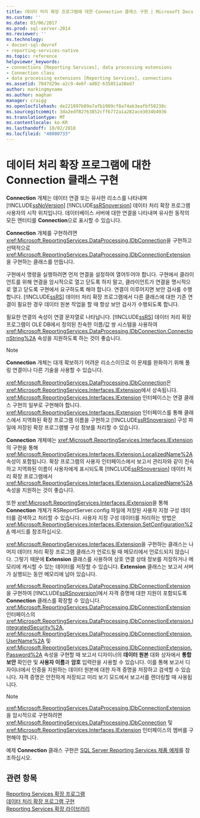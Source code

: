 ```yaml
---
title: 데이터 처리 확장 프로그램에 대한 Connection 클래스 구현 | Microsoft Docs
ms.custom: ''
ms.date: 03/06/2017
ms.prod: sql-server-2014
ms.reviewer: ''
ms.technology:
- docset-sql-devref
- reporting-services-native
ms.topic: reference
helpviewer_keywords:
- connections [Reporting Services], data processing extensions
- Connection class
- data processing extensions [Reporting Services], connections
ms.assetid: 7047d29e-a2c9-4e6f-ad02-635851a38ed7
author: markingmyname
ms.author: maghan
manager: craigg
ms.openlocfilehash: de221897b89a7afb1989cf8a74ab3eafbf58238c
ms.sourcegitcommit: 3da2edf82763852cff6772a1a282ace3034b4936
ms.translationtype: MT
ms.contentlocale: ko-KR
ms.lasthandoff: 10/02/2018
ms.locfileid: "48080733"
---
```

# <a name="implementing-a-connection-class-for-a-data-processing-extension"></a>데이터 처리 확장 프로그램에 대한 Connection 클래스 구현
  **Connection** 개체는 데이터 연결 또는 유사한 리소스를 나타내며 [!INCLUDE[ssNoVersion](../../../includes/ssnoversion-md.md)] [!INCLUDE[ssRSnoversion](../../../includes/ssrsnoversion-md.md)] 데이터 처리 확장 프로그램 사용자의 시작 위치입니다. 데이터베이스 서버에 대한 연결을 나타내며 유사한 동작의 모든 엔터티를 **Connection**으로 표시할 수 있습니다.  
  
 **Connection** 개체를 구현하려면 <xref:Microsoft.ReportingServices.DataProcessing.IDbConnection>을 구현하고 선택적으로 <xref:Microsoft.ReportingServices.DataProcessing.IDbConnectionExtension>을 구현하는 클래스를 만듭니다.  
  
 구현에서 명령을 실행하려면 먼저 연결을 설정하여 열어두어야 합니다. 구현에서 클라이언트를 위해 연결을 암시적으로 열고 닫도록 하지 말고, 클라이언트가 연결을 명시적으로 열고 닫도록 구현에서 요구하도록 해야 합니다. 연결이 이루어지면 보안 검사를 수행합니다. [!INCLUDE[ssRS](../../../includes/ssrs.md)] 데이터 처리 확장 프로그램에서 다른 클래스에 대한 기존 연결이 필요한 경우 데이터 원본 작업을 할 때 항상 보안 검사가 수행되도록 합니다.  
  
 필요한 연결의 속성이 연결 문자열로 나타납니다. [!INCLUDE[ssRS](../../../includes/ssrs.md)] 데이터 처리 확장 프로그램이 OLE DB에서 정의된 친숙한 이름/값 쌍 시스템을 사용하여 <xref:Microsoft.ReportingServices.DataProcessing.IDbConnection.ConnectionString%2A> 속성을 지원하도록 하는 것이 좋습니다.  
  
> [!NOTE]  
>  **Connection** 개체는 대개 확보하기 어려운 리소스이므로 이 문제를 완화하기 위해 풀링 연결이나 다른 기술을 사용할 수 있습니다.  
  
 <xref:Microsoft.ReportingServices.DataProcessing.IDbConnection>은 <xref:Microsoft.ReportingServices.Interfaces.IExtension>에서 상속됩니다. <xref:Microsoft.ReportingServices.Interfaces.IExtension> 인터페이스는 연결 클래스 구현의 일부로 구현해야 합니다. <xref:Microsoft.ReportingServices.Interfaces.IExtension> 인터페이스를 통해 클래스에서 지역화된 확장 프로그램 이름을 구현하고 [!INCLUDE[ssRSnoversion](../../../includes/ssrsnoversion-md.md)] 구성 파일에 저장된 확장 프로그램별 구성 정보를 처리할 수 있습니다.  
  
 **Connection** 개체에는 <xref:Microsoft.ReportingServices.Interfaces.IExtension>의 구현을 통해 <xref:Microsoft.ReportingServices.Interfaces.IExtension.LocalizedName%2A> 속성이 포함됩니다. 확장 프로그램의 사용자 인터페이스에서 보고서 관리자와 같이 친숙하고 지역화된 이름이 사용자에게 표시되도록 [!INCLUDE[ssRSnoversion](../../../includes/ssrsnoversion-md.md)] 데이터 처리 확장 프로그램에서 <xref:Microsoft.ReportingServices.Interfaces.IExtension.LocalizedName%2A> 속성을 지원하는 것이 좋습니다.  
  
 또한 <xref:Microsoft.ReportingServices.Interfaces.IExtension>을 통해 **Connection** 개체가 RSReportServer.config 파일에 저장된 사용자 지정 구성 데이터를 검색하고 처리할 수 있습니다. 사용자 지정 구성 데이터를 처리하는 방법은 <xref:Microsoft.ReportingServices.Interfaces.IExtension.SetConfiguration%2A> 메서드를 참조하십시오.  
  
 <xref:Microsoft.ReportingServices.Interfaces.IExtension>을 구현하는 클래스는 나머지 데이터 처리 확장 프로그램 클래스가 언로드될 때 메모리에서 언로드되지 않습니다. 그렇기 때문에 **Extension** 클래스를 사용하여 상호 연결 상태 정보를 저장하거나 메모리에 캐시할 수 있는 데이터를 저장할 수 있습니다. **Extension** 클래스는 보고서 서버가 실행되는 동안 메모리에 남아 있습니다.  
  
 <xref:Microsoft.ReportingServices.DataProcessing.IDbConnectionExtension>을 구현하여 [!INCLUDE[ssRSnoversion](../../../includes/ssrsnoversion-md.md)]에서 자격 증명에 대한 지원이 포함되도록 **Connection** 클래스를 확장할 수 있습니다. <xref:Microsoft.ReportingServices.DataProcessing.IDbConnectionExtension> 인터페이스의 <xref:Microsoft.ReportingServices.DataProcessing.IDbConnectionExtension.IntegratedSecurity%2A>, <xref:Microsoft.ReportingServices.DataProcessing.IDbConnectionExtension.UserName%2A> 및 <xref:Microsoft.ReportingServices.DataProcessing.IDbConnectionExtension.Password%2A> 속성을 구현할 때 보고서 디자이너의 **데이터 원본** 대화 상자에서 **통합 보안** 확인란 및 **사용자 이름**과 **암호** 입력란을 사용할 수 있습니다. 이를 통해 보고서 디자이너에서 인증을 지원하는 데이터 원본에 대한 자격 증명을 저장하고 검색할 수 있습니다. 자격 증명은 안전하게 저장되고 미리 보기 모드에서 보고서를 렌더링할 때 사용됩니다.  
  
> [!NOTE]  
>  <xref:Microsoft.ReportingServices.DataProcessing.IDbConnectionExtension>을 암시적으로 구현하려면 <xref:Microsoft.ReportingServices.DataProcessing.IDbConnection> 및 <xref:Microsoft.ReportingServices.Interfaces.IExtension> 인터페이스의 멤버를 구현해야 합니다.  
>   
>  예제 **Connection** 클래스 구현은 [SQL Server Reporting Services 제품 예제](http://go.microsoft.com/fwlink/?LinkId=177889)를 참조하십시오.  
  
## <a name="see-also"></a>관련 항목  
 [Reporting Services 확장 프로그램](../reporting-services-extensions.md)   
 [데이터 처리 확장 프로그램 구현](implementing-a-data-processing-extension.md)   
 [Reporting Services 확장 라이브러리](../reporting-services-extension-library.md)  
  
  
